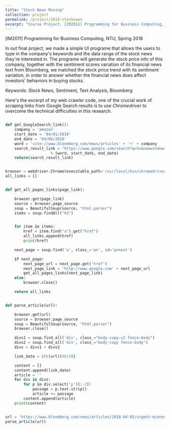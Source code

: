 ```yaml
---
title: "Stock News Mining"
collection: project
permalink: /project/2018-stocknews
excerpt: "Course Project, [IM2011] Programming for Business Computing, NTU, Spring 2018"
---
```


[IM2011] Programming for Business Computing, NTU, Spring 2018

In out final project, we made a simple UI programe that allows the users to type in the company's keywords and the data range of the stock news they're interested in.
The programe will generate the stock price info of this company, together with the sentiment scores variation of its financial news text from Bloomberg, we matched the stock price trend with its sentiment variation, in order to answer whether the financial news does affect investors' behaviors in buying stocks.

Keywords: Stock News, Sentiment, Text Analysis, Bloomberg

Here's the excerpt of my web crawler code, one of the crucial work of scraping links from Google Search results is to use _Chromedriver_ to overcome the technical difficulties in this research.

```python

def get_GoogleSearch_link():
    company = 'amazon'
    start_date = '04/01/2018'
    end_date = '04/06/2018'
    word = 'site://www.bloomberg.com/news/articles' + '+' + company
    search_result_link = "https://www.google.com/search?q=%s&newwindow=1&tbs=cdr:1,cd_min:%s,cd_max:%s,sbd:1&tbm=nws&source=lnt&sa=X&ved=0ahUKEwjc0pn2r93bAhVHvrwKHcqfCIsQpwUIHQ&biw=1440&bih=803&dpr=2" \
                    % (word, start_date, end_date)
    return(search_result_link)


browser = webdriver.Chrome(executable_path='/usr/local/bin/chromedriver')
all_links = []


def get_all_pages_links(page_link):

    browser.get(page_link)
    source = browser.page_source
    soup = BeautifulSoup(source, "html.parser")
    items = soup.findAll("h3")


    for item in items:
        href = item.find("a").get("href")
        all_links.append(href)
        print(href)

    next_page = soup.find('a', class_='pn', id='pnnext')

    if next_page:
        next_page_url = next_page.get('href')
        next_page_link = 'http://www.google.com' + next_page_url
        get_all_pages_links(next_page_link)
    else:
        browser.close()

    return all_links


def parse_article(url):

    browser.get(url)
    source = browser.page_source
    soup = BeautifulSoup(source, "html.parser")
    browser.close()

    divs1 = soup.find_all('div', class_="body-copy-v2 fence-body")
    divs2 = soup.find_all('div', class_="body-copy fence-body")
    divs = divs1 + divs2

    link_date = str(url)[40:50]

    content = []
    content.append(link_date)
    article = ''
    for div in divs:
        for p in div.select('p')[:-2]:
            passage = p.text.strip()
            article += passage
        content.append(article)
    print(content)


url = 'https://www.bloomberg.com/news/articles/2018-04-05/urgent-minnesota-s-pawlenty-seeks-return-to-governor-s-mansion'
parse_article(url)

```

